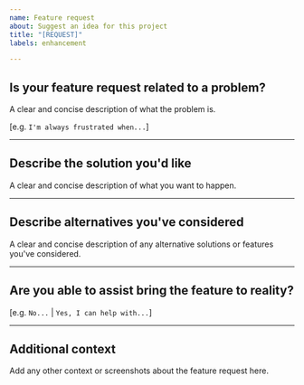 ```yaml
---
name: Feature request
about: Suggest an idea for this project
title: "[REQUEST]"
labels: enhancement

---
```


## Is your feature request related to a problem?

A clear and concise description of what the problem is.

[e.g. `I'm always frustrated when...`]

---

## Describe the solution you'd like

A clear and concise description of what you want to happen.

---

## Describe alternatives you've considered

A clear and concise description of any alternative solutions or features you've considered.

---

## Are you able to assist bring the feature to reality?

[e.g. `No...` | `Yes, I can help with...`]

---

## Additional context

Add any other context or screenshots about the feature request here.
